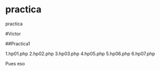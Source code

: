 # practica
practica

#Victor

##Practica1

1.hp01.php
2.hp02.php
3.hp03.php
4.hp05.php
5.hp06.php
6.hp07.php

 Pues eso
